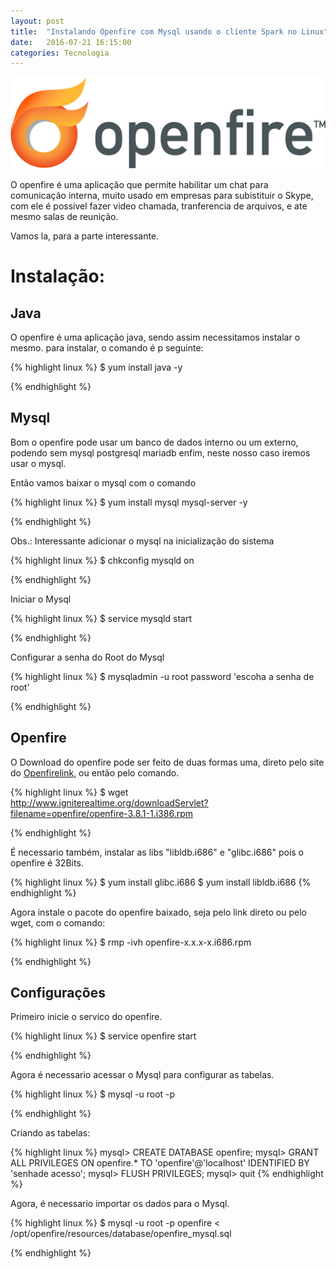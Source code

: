 ```yaml
---
layout: post
title:  "Instalando Openfire com Mysql usando o cliente Spark no Linux"
date:   2016-07-21 16:15:00
categories: Tecnologia
---
```


![openfire logo](/assets/images/logo-openfire.png "logo da openfire")

O openfire é uma aplicação que permite habilitar um chat para comunicação interna, muito usado em empresas para subistituir o Skype, com ele é possivel fazer video chamada, tranferencia de arquivos, e ate mesmo salas de reunição. 

Vamos la, para a parte interessante. 

# Instalação:

## Java

O openfire é uma aplicação java, sendo assim necessitamos instalar o mesmo. para instalar, o comando é p seguinte:

{% highlight linux %} $ yum install java -y

{% endhighlight %}

## Mysql

Bom o openfire pode usar um banco de dados interno ou um externo, podendo sem mysql postgresql mariadb enfim,
neste nosso caso iremos usar o mysql.

Então vamos baixar o mysql com o comando 

{% highlight linux %} $ yum install mysql mysql-server -y

{% endhighlight %}

Obs.: Interessante adicionar o mysql na inicialização do sistema

{% highlight linux %} $ chkconfig mysqld on

{% endhighlight %}

Iniciar o Mysql 

{% highlight linux %} $ service mysqld start

{% endhighlight %}

Configurar a senha do Root do Mysql

{% highlight linux %} $ mysqladmin -u root password 'escoha a senha de root'

{% endhighlight %}

## Openfire

O Download do openfire pode ser feito de duas formas uma, direto pelo site do [Openfirelink],
ou então pelo comando. 

{% highlight linux %} $ wget http://www.igniterealtime.org/downloadServlet?filename=openfire/openfire-3.8.1-1.i386.rpm

{% endhighlight %}

É necessario também, instalar as libs "libldb.i686" e "glibc.i686" pois o openfire é 32Bits.

{% highlight linux %}
$ yum install glibc.i686
$ yum install libldb.i686 
{% endhighlight %}

Agora instale o pacote do openfire baixado, seja pelo link direto ou pelo wget, com o comando:

{% highlight linux %} $ rmp -ivh openfire-x.x.x-x.i686.rpm

{% endhighlight %}

## Configurações 

Primeiro inicie o servico do openfire. 

{% highlight linux %} $ service openfire start

{% endhighlight %}

Agora é necessario  acessar o Mysql para configurar as tabelas.

{% highlight linux %} $ mysql -u root -p

{% endhighlight %}

Criando as tabelas:

{% highlight linux %} 
mysql> CREATE DATABASE openfire;
mysql> GRANT ALL PRIVILEGES ON openfire.* TO 'openfire'@'localhost' IDENTIFIED BY 'senhade acesso';
mysql> FLUSH PRIVILEGES;
mysql> quit
{% endhighlight %}

Agora, é necessario importar os dados para o Mysql.

{% highlight linux %} $ mysql -u root -p openfire <  /opt/openfire/resources/database/openfire_mysql.sql 

{% endhighlight %}










[Openfirelink]: http://www.igniterealtime.org/index.jsp/
[Wtfless]: http://wtfless.github.io/
[Github]: https://github.com/

